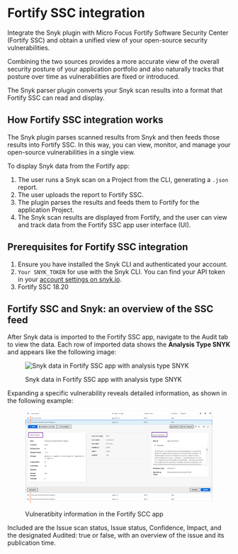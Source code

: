 # Fortify SSC integration

Integrate the Snyk plugin with Micro Focus Fortify Software Security Center (Fortify SSC) and obtain a unified view of your open-source security vulnerabilities.

Combining the two sources provides a more accurate view of the overall security posture of your application portfolio and also naturally tracks that posture over time as vulnerabilities are fixed or introduced.

The Snyk parser plugin converts your Snyk scan results into a format that Fortify SSC can read and display.

## How Fortify SSC integration works

The Snyk plugin parses scanned results from Snyk and then feeds those results into Fortify SSC. In this way, you can view, monitor, and manage your open-source vulnerabilities in a single view.

To display Snyk data from the Fortify app:

1. The user runs a Snyk scan on a Project from the CLI, generating a `.json` report.
2. The user uploads the report to Fortify SSC.
3. The plugin parses the results and feeds them to Fortify for the application Project.
4. The Snyk scan results are displayed from Fortify, and the user can view and track data from the Fortify SSC app user interface (UI).

## Prerequisites for Fortify SSC integration

1. Ensure you have installed the Snyk CLI and authenticated your account.
2. `Your SNYK_TOKEN` for use with the Snyk CLI. You can find your API token in your [account settings on snyk.io](https://app.snyk.io/account/).
3. Fortify SSC 18.20

## Fortify SSC and Snyk: an overview of the SSC feed

After Snyk data is imported to the Fortify SSC app, navigate to the Audit tab to view the data. Each row of imported data shows the **Analysis Type SNYK** and appears like the following image:

<figure><img src="../../.gitbook/assets/uuid-f0589274-f59a-1834-6e85-7abdc09b42e9-en.png" alt="Snyk data in Fortify SSC app with analysis type SNYK"><figcaption><p>Snyk data in Fortify SSC app with analysis type SNYK</p></figcaption></figure>

Expanding a specific vulnerability reveals detailed information, as shown in the following example:

<figure><img src="../../.gitbook/assets/image (1) (1) (1) (1) (1) (1) (1) (1) (1) (1) (1) (1) (1) (1) (1) (1) (1) (1) (1) (1) (1) (1) (1) (1) (1) (1) (1) (1) (1) (1) (1) (1) (1) (1) (1) (1) (1) (1).png" alt="Vulneratibity information in the Fortify SCC app"><figcaption><p>Vulneratibity information in the Fortify SCC app</p></figcaption></figure>

Included are the Issue scan status, Issue status, Confidence, Impact, and the designated Audited: true or false, with an overview of the issue and its publication time.
